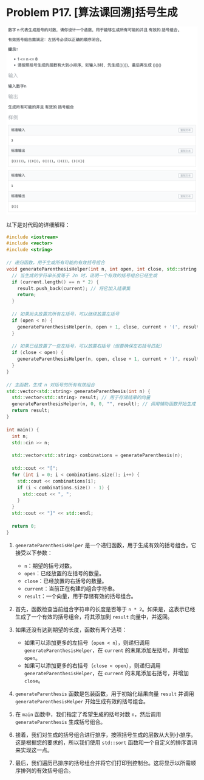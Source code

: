 # Problem P17. [算法课回溯]括号生成

![picture 0](.assets_IMG/Problem%20P17.%20%5B%E7%AE%97%E6%B3%95%E8%AF%BE%E5%9B%9E%E6%BA%AF%5D%E6%8B%AC%E5%8F%B7%E7%94%9F%E6%88%90/IMG_20231012-170849.png)  

以下是对代码的详细解释：

```cpp
#include <iostream>
#include <vector>
#include <string>

// 递归函数，用于生成所有可能的有效括号组合
void generateParenthesisHelper(int n, int open, int close, std::string current, std::vector<std::string>& result) {
  // 当生成的字符串长度等于 2n 时，说明一个有效的括号组合已经生成
  if (current.length() == n * 2) {
    result.push_back(current); // 将它加入结果集
    return;
  }

  // 如果尚未放置完所有左括号，可以继续放置左括号
  if (open < n) {
    generateParenthesisHelper(n, open + 1, close, current + '(', result);
  }

  // 如果已经放置了一些左括号，可以放置右括号（但要确保左右括号匹配）
  if (close < open) {
    generateParenthesisHelper(n, open, close + 1, current + ')', result);
  }
}

// 主函数，生成 n 对括号的所有有效组合
std::vector<std::string> generateParenthesis(int n) {
  std::vector<std::string> result; // 用于存储结果的向量
  generateParenthesisHelper(n, 0, 0, "", result); // 调用辅助函数开始生成
  return result;
}

int main() {
  int n;
  std::cin >> n;

  std::vector<std::string> combinations = generateParenthesis(n);

  std::cout << "[";
  for (int i = 0; i < combinations.size(); i++) {
    std::cout << combinations[i];
    if (i < combinations.size() - 1) {
      std::cout << ", ";
    }
  }
  std::cout << "]" << std::endl;

  return 0;
}
```

1. `generateParenthesisHelper` 是一个递归函数，用于生成有效的括号组合。它接受以下参数：
   - `n`：期望的括号对数。
   - `open`：已经放置的左括号的数量。
   - `close`：已经放置的右括号的数量。
   - `current`：当前正在构建的组合字符串。
   - `result`：一个向量，用于存储有效的括号组合。

2. 首先，函数检查当前组合字符串的长度是否等于 `n * 2`。如果是，这表示已经生成了一个有效的括号组合，将其添加到 `result` 向量中，并返回。

3. 如果还没有达到期望的长度，函数有两个选项：
   - 如果可以添加更多的左括号（`open < n`），则递归调用 `generateParenthesisHelper`，在 `current` 的末尾添加左括号，并增加 `open`。
   - 如果可以添加更多的右括号（`close < open`），则递归调用 `generateParenthesisHelper`，在 `current` 的末尾添加右括号，并增加 `close`。

4. `generateParenthesis` 函数是包装函数，用于初始化结果向量 `result` 并调用 `generateParenthesisHelper` 开始生成有效的括号组合。

5. 在 `main` 函数中，我们指定了希望生成的括号对数 `n`，然后调用 `generateParenthesis` 生成括号组合。

6. 接着，我们对生成的括号组合进行排序，按照括号生成的层数从大到小排序。这是根据您的要求的，所以我们使用 `std::sort` 函数和一个自定义的排序谓词来实现这一点。

7. 最后，我们遍历已排序的括号组合并将它们打印到控制台。这将显示以所需顺序排列的有效括号组合。
